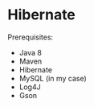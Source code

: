 # Hibernate

Prerequisites:
  - Java 8
  - Maven
  - Hibernate
  - MySQL (in my case)
  - Log4J
  - Gson
